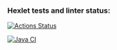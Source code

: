 ### Hexlet tests and linter status:
[![Actions Status](https://github.com/Sanapol/java-project-71/actions/workflows/hexlet-check.yml/badge.svg)](https://github.com/Sanapol/java-project-71/actions)

[![Java CI](https://github.com/Sanapol/java-project-71/actions/workflows/main.yml/badge.svg)](https://github.com/Sanapol/java-project-71/actions/workflows/main.yml)